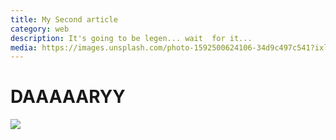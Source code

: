 ```yaml
---
title: My Second article
category: web
description: It's going to be legen... wait  for it...
media: https://images.unsplash.com/photo-1592500624106-34d9c497c541?ixlib=rb-1.2.1&ixid=eyJhcHBfaWQiOjEyMDd9&auto=format&fit=crop&w=1350&q=80
---
```


# DAAAAARYY

![](https://media.giphy.com/media/vTxWtmX2b0oH6/source.gif)

